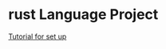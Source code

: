 # rust Language Project
[Tutorial for set up](https://lingxiao-han.github.io/comp423-course-notes/tutorials/rust-setup/)
